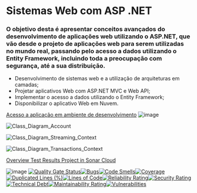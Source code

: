 # Sistemas Web com ASP .NET 

### O objetivo desta é apresentar conceitos avançados do desenvolvimento de aplicações web utilizando o ASP.NET, que vão desde o projeto de aplicações web para serem utilizadas no mundo real, passando pelo acesso a dados utilizando o Entity Framework, incluindo toda a preocupação com segurança, até a sua distribuição.

* Desenvolvimento de sistemas web e a utilização de arquiteturas em camadas;
* Projetar aplicativos Web com ASP.NET MVC e Web API;
* Implementar o acesso a dados utilizando o Entity Framework;
* Disponibilizar o aplicativo Web em Nuvem.

[Acesso a aplicação em ambiente de desenvolvimento](http://alexfariakof.com:5146/) 
![image](https://github.com/alexfariakof/Infnet_Sistemas-Web-com-ASP.NET_24E1_3/assets/42475620/0009d785-2a60-47cb-b311-acb79e2db1c4)


![Class_Diagram_Account](https://github.com/alexfariakof/Infnet_Sistemas-Web-com-ASP.NET_24E1_3/assets/42475620/ec078c31-5e97-4719-8f5d-1488a1d982c4)

![Class_Diagram_Streaming_Context](https://github.com/alexfariakof/Infnet_Sistemas-Web-com-ASP.NET_24E1_3/assets/42475620/8ba7408f-95f5-41ff-8ebe-1a9945d52af0)

![Class_Diagram_Transactions_Context](https://github.com/alexfariakof/Infnet_Sistemas-Web-com-ASP.NET_24E1_3/assets/42475620/873526f1-52b4-4a8c-b842-f35e7fe51537)

[Overview Test Results Project in Sonar Cloud](https://sonarcloud.io/project/overview?id=alexfariakof_Infnet_Sistemas-Web-com-ASP.NET_24E1_3) 

![image](https://github.com/alexfariakof/Infnet_Sistemas-Web-com-ASP.NET_24E1_3/assets/42475620/7e062e9b-5390-4171-b83e-cddc24ee7631)
[![Quality Gate Status](https://sonarcloud.io/api/project_badges/measure?project=alexfariakof_Infnet_Sistemas-Web-com-ASP.NET_24E1_3&metric=alert_status)](https://sonarcloud.io/summary/new_code?id=alexfariakof_Infnet_Sistemas-Web-com-ASP.NET_24E1_3)[![Bugs](https://sonarcloud.io/api/project_badges/measure?project=alexfariakof_Infnet_Sistemas-Web-com-ASP.NET_24E1_3&metric=bugs)](https://sonarcloud.io/summary/new_code?id=alexfariakof_Infnet_Sistemas-Web-com-ASP.NET_24E1_3)[![Code Smells](https://sonarcloud.io/api/project_badges/measure?project=alexfariakof_Infnet_Sistemas-Web-com-ASP.NET_24E1_3&metric=code_smells)](https://sonarcloud.io/summary/new_code?id=alexfariakof_Infnet_Sistemas-Web-com-ASP.NET_24E1_3)[![Coverage](https://sonarcloud.io/api/project_badges/measure?project=alexfariakof_Infnet_Sistemas-Web-com-ASP.NET_24E1_3&metric=coverage)](https://sonarcloud.io/summary/new_code?id=alexfariakof_Infnet_Sistemas-Web-com-ASP.NET_24E1_3)[![Duplicated Lines (%)](https://sonarcloud.io/api/project_badges/measure?project=alexfariakof_Infnet_Sistemas-Web-com-ASP.NET_24E1_3&metric=duplicated_lines_density)](https://sonarcloud.io/summary/new_code?id=alexfariakof_Infnet_Sistemas-Web-com-ASP.NET_24E1_3)[![Lines of Code](https://sonarcloud.io/api/project_badges/measure?project=alexfariakof_Infnet_Sistemas-Web-com-ASP.NET_24E1_3&metric=ncloc)](https://sonarcloud.io/summary/new_code?id=alexfariakof_Infnet_Sistemas-Web-com-ASP.NET_24E1_3)[![Reliability Rating](https://sonarcloud.io/api/project_badges/measure?project=alexfariakof_Infnet_Sistemas-Web-com-ASP.NET_24E1_3&metric=reliability_rating)](https://sonarcloud.io/summary/new_code?id=alexfariakof_Infnet_Sistemas-Web-com-ASP.NET_24E1_3)[![Security Rating](https://sonarcloud.io/api/project_badges/measure?project=alexfariakof_Infnet_Sistemas-Web-com-ASP.NET_24E1_3&metric=security_rating)](https://sonarcloud.io/summary/new_code?id=alexfariakof_Infnet_Sistemas-Web-com-ASP.NET_24E1_3)[![Technical Debt](https://sonarcloud.io/api/project_badges/measure?project=alexfariakof_Infnet_Sistemas-Web-com-ASP.NET_24E1_3&metric=sqale_index)](https://sonarcloud.io/summary/new_code?id=alexfariakof_Infnet_Sistemas-Web-com-ASP.NET_24E1_3)[![Maintainability Rating](https://sonarcloud.io/api/project_badges/measure?project=alexfariakof_Infnet_Sistemas-Web-com-ASP.NET_24E1_3&metric=sqale_rating)](https://sonarcloud.io/summary/new_code?id=alexfariakof_Infnet_Sistemas-Web-com-ASP.NET_24E1_3)[![Vulnerabilities](https://sonarcloud.io/api/project_badges/measure?project=alexfariakof_Infnet_Sistemas-Web-com-ASP.NET_24E1_3&metric=vulnerabilities)](https://sonarcloud.io/summary/new_code?id=alexfariakof_Infnet_Sistemas-Web-com-ASP.NET_24E1_3)
